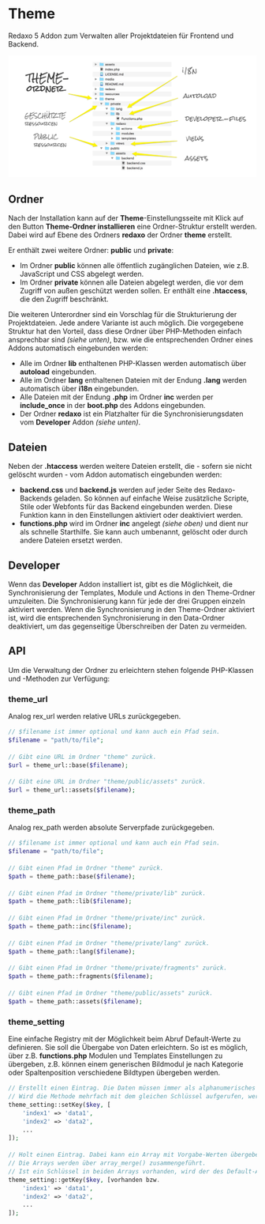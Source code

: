 # Theme

Redaxo 5 Addon zum Verwalten aller Projektdateien für Frontend und Backend.

![Screenshot](https://raw.githubusercontent.com/FriendsOfREDAXO/theme/assets/theme.png)

## Ordner
Nach der Installation kann auf der __Theme__-Einstellungsseite mit Klick auf den Button __Theme-Ordner installieren__ eine Ordner-Struktur erstellt werden. Dabei wird auf Ebene des Ordners __redaxo__ der Ordner __theme__ erstellt.

Er enthält zwei weitere Ordner: __public__ und __private__: 
* Im Ordner __public__ können alle öffentlich zugänglichen Dateien, wie z.B. JavaScript und CSS abgelegt werden. 
* Im Ordner __private__ können alle Dateien abgelegt werden, die vor dem Zugriff von außen geschützt werden sollen. Er enthält eine __.htaccess__, die den Zugriff beschränkt.

Die weiteren Unterordner sind ein Vorschlag für die Strukturierung der Projektdateien. Jede andere Variante ist auch möglich. 
Die vorgegebene Struktur hat den Vorteil, dass diese Ordner über PHP-Methoden einfach ansprechbar sind *(siehe unten)*, bzw. wie die entsprechenden Ordner eines Addons automatisch eingebunden werden:
* Alle im Ordner __lib__ enthaltenen PHP-Klassen werden automatisch über __autoload__ eingebunden.
* Alle im Ordner __lang__ enthaltenen Dateien mit der Endung __.lang__ werden automatisch über __i18n__ eingebunden.
* Alle Dateien mit der Endung __.php__ im Ordner __inc__ werden per __include_once__ in der __boot.php__ des Addons eingebunden.
* Der Ordner __redaxo__ ist ein Platzhalter für die Synchronisierungsdaten vom __Developer__ Addon *(siehe unten)*.

## Dateien
Neben der __.htaccess__ werden weitere Dateien erstellt, die - sofern sie nicht gelöscht wurden - vom Addon automatisch eingebunden werden:
* __backend.css__ und __backend.js__ werden auf jeder Seite des Redaxo-Backends geladen. So können auf einfache Weise zusätzliche Scripte, Stile oder Webfonts für das Backend eingebunden werden. Diese Funktion kann in den Einstellungen aktiviert oder deaktiviert werden.
* __functions.php__ wird im Ordner __inc__ angelegt *(siehe oben)* und dient nur als schnelle Starthilfe. Sie kann auch umbenannt, gelöscht oder durch andere Dateien ersetzt werden.

## Developer
Wenn das  __Developer__ Addon installiert ist, gibt es die Möglichkeit, die Synchronisierung der Templates, Module und Actions in den Theme-Ordner umzuleiten. Die Synchronisierung kann für jede der drei Gruppen einzeln aktiviert werden.
Wenn die Synchronisierung in den Theme-Ordner aktiviert ist, wird die entsprechenden Synchronisierung in den Data-Ordner deaktiviert, um das gegenseitige Überschreiben der Daten zu vermeiden. 

## API
Um die Verwaltung der Ordner zu erleichtern stehen folgende PHP-Klassen und -Methoden zur Verfügung:

### theme_url
Analog rex_url werden relative URLs zurückgegeben.

```php
// $filename ist immer optional und kann auch ein Pfad sein. 
$filename = "path/to/file";

// Gibt eine URL im Ordner "theme" zurück. 
$url = theme_url::base($filename);

// Gibt eine URL im Ordner "theme/public/assets" zurück. 
$url = theme_url::assets($filename);

```

### theme_path
Analog rex_path werden absolute Serverpfade zurückgegeben.

```php
// $filename ist immer optional und kann auch ein Pfad sein. 
$filename = "path/to/file";

// Gibt einen Pfad im Ordner "theme" zurück.
$path = theme_path::base($filename);

// Gibt einen Pfad im Ordner "theme/private/lib" zurück.
$path = theme_path::lib($filename);

// Gibt einen Pfad im Ordner "theme/private/inc" zurück.
$path = theme_path::inc($filename);

// Gibt einen Pfad im Ordner "theme/private/lang" zurück.
$path = theme_path::lang($filename);

// Gibt einen Pfad im Ordner "theme/private/fragments" zurück.
$path = theme_path::fragments($filename);

// Gibt einen Pfad im Ordner "theme/public/assets" zurück.
$path = theme_path::assets($filename);
```

### theme_setting
Eine einfache Registry mit der Möglichkeit beim Abruf Default-Werte zu definieren. Sie soll die Übergabe von Daten erleichtern. 
So ist es möglich, über z.B. __functions.php__ Modulen und Templates Einstellungen zu übergeben, z.B. können einem generischen Bildmodul je nach Kategorie oder Spaltenposition verschiedene Bildtypen übergeben werden.

```php
// Erstellt einen Eintrag. Die Daten müssen immer als alphanumerisches Array übergeben werden. 
// Wird die Methode mehrfach mit dem gleichen Schlüssel aufgerufen, werden die Daten über array_merge zusammengeführt.
theme_setting::setKey($key, [
    'index1' => 'data1', 
    'index2' => 'data2', 
    ...
]);

// Holt einen Eintrag. Dabei kann ein Array mit Vorgabe-Werten übergeben werden.
// Die Arrays werden über array_merge() zusammengeführt. 
// Ist ein Schlüssel in beiden Arrays vorhanden, wird der des Default-Arrays mit denen des ausgelesenen Arrays überschrieben.
theme_setting::getKey($key, [vorhanden bzw. 
    'index1' => 'data1', 
    'index2' => 'data2', 
    ...
]);
```
